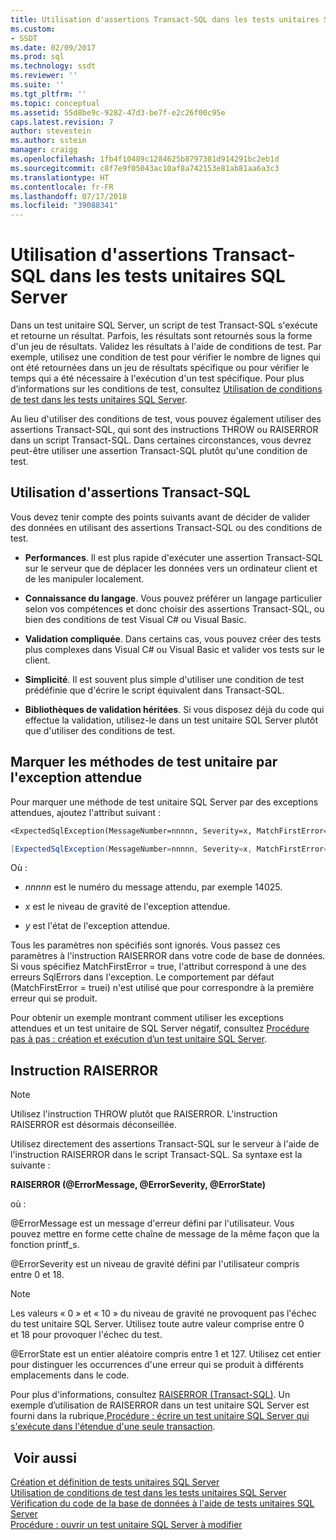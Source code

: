 ```yaml
---
title: Utilisation d'assertions Transact-SQL dans les tests unitaires SQL Server | Microsoft Docs
ms.custom:
- SSDT
ms.date: 02/09/2017
ms.prod: sql
ms.technology: ssdt
ms.reviewer: ''
ms.suite: ''
ms.tgt_pltfrm: ''
ms.topic: conceptual
ms.assetid: 55d8be9c-9282-47d3-be7f-e2c26f00c95e
caps.latest.revision: 7
author: stevestein
ms.author: sstein
manager: craigg
ms.openlocfilehash: 1fb4f10489c1284625b8797381d914291bc2eb1d
ms.sourcegitcommit: c8f7e9f05043ac10af8a742153e81ab81aa6a3c3
ms.translationtype: HT
ms.contentlocale: fr-FR
ms.lasthandoff: 07/17/2018
ms.locfileid: "39088341"
---
```

# <a name="using-transact-sql-assertions-in-sql-server-unit-tests"></a>Utilisation d'assertions Transact-SQL dans les tests unitaires SQL Server
Dans un test unitaire SQL Server, un script de test Transact\-SQL s'exécute et retourne un résultat. Parfois, les résultats sont retournés sous la forme d'un jeu de résultats. Validez les résultats à l'aide de conditions de test. Par exemple, utilisez une condition de test pour vérifier le nombre de lignes qui ont été retournées dans un jeu de résultats spécifique ou pour vérifier le temps qui a été nécessaire à l'exécution d'un test spécifique. Pour plus d’informations sur les conditions de test, consultez [Utilisation de conditions de test dans les tests unitaires SQL Server](../ssdt/using-test-conditions-in-sql-server-unit-tests.md).  
  
Au lieu d'utiliser des conditions de test, vous pouvez également utiliser des assertions Transact\-SQL, qui sont des instructions THROW ou RAISERROR dans un script Transact\-SQL. Dans certaines circonstances, vous devrez peut-être utiliser une assertion Transact\-SQL plutôt qu'une condition de test.  
  
## <a name="using-transact-sql-assertions"></a>Utilisation d'assertions Transact-SQL  
Vous devez tenir compte des points suivants avant de décider de valider des données en utilisant des assertions Transact\-SQL ou des conditions de test.  
  
-   **Performances**. Il est plus rapide d'exécuter une assertion Transact\-SQL sur le serveur que de déplacer les données vers un ordinateur client et de les manipuler localement.  
  
-   **Connaissance du langage**. Vous pouvez préférer un langage particulier selon vos compétences et donc choisir des assertions Transact\-SQL, ou bien des conditions de test Visual C\# ou Visual Basic.  
  
-   **Validation compliquée**. Dans certains cas, vous pouvez créer des tests plus complexes dans Visual C\# ou Visual Basic et valider vos tests sur le client.  
  
-   **Simplicité**. Il est souvent plus simple d'utiliser une condition de test prédéfinie que d'écrire le script équivalent dans Transact\-SQL.  
  
-   **Bibliothèques de validation héritées**. Si vous disposez déjà du code qui effectue la validation, utilisez-le dans un test unitaire SQL Server plutôt que d'utiliser des conditions de test.  
  
## <a name="mark-unit-test-methods-with-the-expected-exception"></a>Marquer les méthodes de test unitaire par l'exception attendue  
Pour marquer une méthode de test unitaire SQL Server par des exceptions attendues, ajoutez l'attribut suivant :  
  
```vb  
<ExpectedSqlException(MessageNumber=nnnnn, Severity=x, MatchFirstError=false, State=y)> _  
```  
  
```csharp  
[ExpectedSqlException(MessageNumber=nnnnn, Severity=x, MatchFirstError=false, State=y)]  
```  
  
Où :  
  
-   *nnnnn* est le numéro du message attendu, par exemple 14025.  
  
-   *x* est le niveau de gravité de l'exception attendue.  
  
-   *y* est l'état de l'exception attendue.  
  
Tous les paramètres non spécifiés sont ignorés. Vous passez ces paramètres à l'instruction RAISERROR dans votre code de base de données. Si vous spécifiez MatchFirstError = true, l'attribut correspond à une des erreurs SqlErrors dans l'exception. Le comportement par défaut (MatchFirstError = truei) n'est utilisé que pour correspondre à la première erreur qui se produit.  
  
Pour obtenir un exemple montrant comment utiliser les exceptions attendues et un test unitaire de SQL Server négatif, consultez [Procédure pas à pas : création et exécution d’un test unitaire SQL Server](../ssdt/walkthrough-creating-and-running-a-sql-server-unit-test.md).  
  
## <a name="the-raiserror-statement"></a>Instruction RAISERROR  
  
> [!NOTE]  
> Utilisez l'instruction THROW plutôt que RAISERROR. L'instruction RAISERROR est désormais déconseillée.  
  
Utilisez directement des assertions Transact\-SQL sur le serveur à l'aide de l'instruction RAISERROR dans le script Transact\-SQL. Sa syntaxe est la suivante :  
  
**RAISERROR (@ErrorMessage, @ErrorSeverity, @ErrorState)**  
  
où :  
  
@ErrorMessage est un message d'erreur défini par l'utilisateur. Vous pouvez mettre en forme cette chaîne de message de la même façon que la fonction printf_s.  
  
@ErrorSeverity est un niveau de gravité défini par l'utilisateur compris entre 0 et 18.  
  
> [!NOTE]  
> Les valeurs « 0 » et « 10 » du niveau de gravité ne provoquent pas l'échec du test unitaire SQL Server. Utilisez toute autre valeur comprise entre 0 et 18 pour provoquer l'échec du test.  
  
@ErrorState est un entier aléatoire compris entre 1 et 127. Utilisez cet entier pour distinguer les occurrences d'une erreur qui se produit à différents emplacements dans le code.  
  
Pour plus d'informations, consultez [RAISERROR (Transact-SQL)](http://msdn.microsoft.com/library/ms178592.aspx). Un exemple d’utilisation de RAISERROR dans un test unitaire SQL Server est fourni dans la rubrique,[Procédure : écrire un test unitaire SQL Server qui s'exécute dans l'étendue d'une seule transaction](../ssdt/how-to-write-sql-server-unit-test-that-runs-in-single-transaction-scope.md).  
  
## <a name="see-also"></a> Voir aussi  
[Création et définition de tests unitaires SQL Server](../ssdt/creating-and-defining-sql-server-unit-tests.md)  
[Utilisation de conditions de test dans les tests unitaires SQL Server](../ssdt/using-test-conditions-in-sql-server-unit-tests.md)  
[Vérification du code de la base de données à l'aide de tests unitaires SQL Server](../ssdt/verifying-database-code-by-using-sql-server-unit-tests.md)  
[Procédure : ouvrir un test unitaire SQL Server à modifier](../ssdt/how-to-open-a-sql-server-unit-test-to-edit.md)  
  
